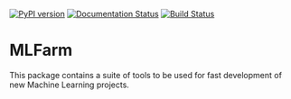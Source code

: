 [![PyPI version](https://badge.fury.io/py/mlfarm.svg)](https://badge.fury.io/py/mlfarm) [![Documentation Status](https://readthedocs.org/projects/mlfarm/badge/?version=latest)](https://mlfarm.readthedocs.io/en/latest/?badge=latest) [![Build Status](https://dev.azure.com/mlfarm/mlfarm/_apis/build/status/MLFarm.CI.Test?branchName=master)](https://dev.azure.com/mlfarm/mlfarm/_build/latest?definitionId=1&branchName=master)

# MLFarm

This package contains a suite of tools to be used for fast development of new Machine Learning projects.